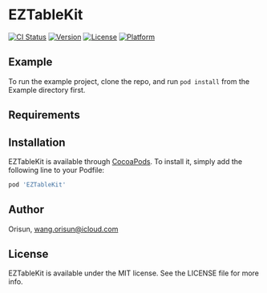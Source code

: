 # EZTableKit

[![CI Status](https://img.shields.io/travis/Orisun/EZTableKit.svg?style=flat)](https://travis-ci.org/Orisun/EZTableKit)
[![Version](https://img.shields.io/cocoapods/v/EZTableKit.svg?style=flat)](https://cocoapods.org/pods/EZTableKit)
[![License](https://img.shields.io/cocoapods/l/EZTableKit.svg?style=flat)](https://cocoapods.org/pods/EZTableKit)
[![Platform](https://img.shields.io/cocoapods/p/EZTableKit.svg?style=flat)](https://cocoapods.org/pods/EZTableKit)

## Example

To run the example project, clone the repo, and run `pod install` from the Example directory first.

## Requirements

## Installation

EZTableKit is available through [CocoaPods](https://cocoapods.org). To install
it, simply add the following line to your Podfile:

```ruby
pod 'EZTableKit'
```

## Author

Orisun, wang.orisun@icloud.com

## License

EZTableKit is available under the MIT license. See the LICENSE file for more info.
